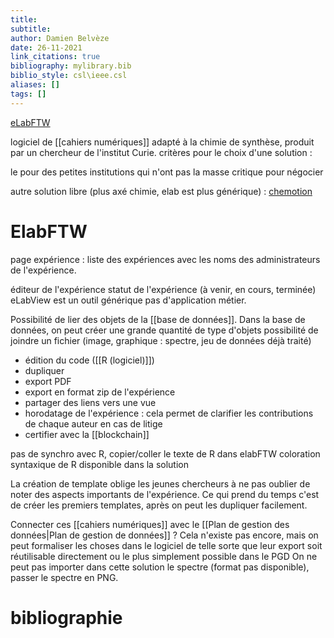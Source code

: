 ```yaml
---
title: 
subtitle:
author: Damien Belvèze
date: 26-11-2021
link_citations: true
bibliography: mylibrary.bib
biblio_style: csl\ieee.csl
aliases: []
tags: []
---
```


[eLabFTW](https://datacc.elab.one/login.php)

logiciel de [[cahiers numériques]] adapté à la chimie de synthèse, produit par un chercheur de l'institut Curie.
critères pour le choix d'une solution : 

le pour des petites institutions qui n'ont pas la masse critique pour négocier

autre solution libre (plus axé chimie, elab est plus générique) : [chemotion](https://pubchem.ncbi.nlm.nih.gov/source/1195)

# ElabFTW

page expérience : liste des expériences avec les noms des administrateurs de l'expérience.


éditeur de l'expérience
statut de l'expérience (à venir, en cours, terminée)
eLabView est un outil générique pas d'application métier.

Possibilité de lier des objets de la [[base de données]]. 
Dans la base de données, on peut créer une grande quantité de type d'objets
possibilité de joindre un fichier (image, graphique : spectre, jeu de données déjà traité)

- édition du code ([[R (logiciel)]])
- dupliquer 
- export PDF
- export en format zip de l'expérience
- partager des liens vers une vue
- horodatage de l'expérience : cela permet de clarifier les contributions de chaque auteur en cas de litige
- certifier avec la [[blockchain]]

pas de synchro avec R, copier/coller le texte de R dans elabFTW
coloration syntaxique de R disponible dans la solution

La création de template oblige les jeunes chercheurs à ne pas oublier de noter des aspects importants de l'expérience.
Ce qui prend du temps c'est de créer les premiers templates, après on peut les dupliquer facilement.

Connecter ces [[cahiers numériques]] avec le [[Plan de gestion des données|Plan de gestion de données]] ? Cela n'existe pas encore, mais on peut formaliser les choses dans le logiciel de telle sorte que leur export soit réutilisable directement ou le plus simplement possible dans le PGD
On ne peut pas importer dans cette solution le spectre (format pas disponible), passer le spectre en PNG. 












# bibliographie

